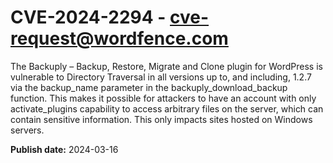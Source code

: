 # CVE-2024-2294 - cve-request@wordfence.com

The Backuply – Backup, Restore, Migrate and Clone plugin for WordPress is vulnerable to Directory Traversal in all versions up to, and including, 1.2.7 via the backup_name parameter in the backuply_download_backup function. This makes it possible for attackers to have an account with only activate_plugins capability to access arbitrary files on the server, which can contain sensitive information. This only impacts sites hosted on Windows servers.

**Publish date:** 2024-03-16
